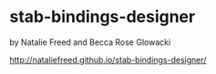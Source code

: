 # stab-bindings-designer

by Natalie Freed and Becca Rose Glowacki

http://nataliefreed.github.io/stab-bindings-designer/
